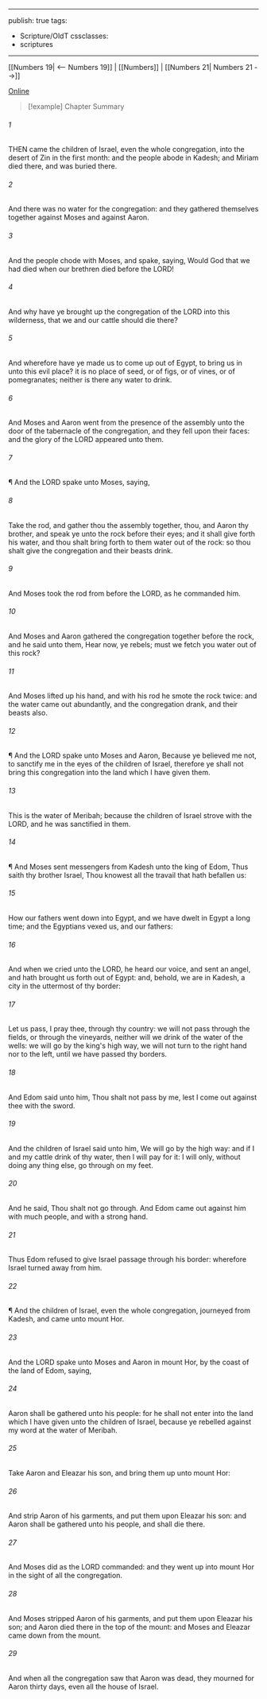 

---
publish: true
tags:
  - Scripture/OldT
cssclasses:
  - scriptures
---
[[Numbers 19| <-- Numbers 19]] | [[Numbers]] | [[Numbers 21| Numbers 21 -->]]

[Online](https://churchofjesuschrist.org/study/scriptures/ot/num/20?lang=eng)

>[!example] Chapter Summary
>
###### 1
THEN came the children of Israel, even the whole congregation, into the desert of Zin in the first month: and the people abode in Kadesh; and Miriam died there, and was buried there.
###### 2
And there was no water for the congregation: and they gathered themselves together against Moses and against Aaron.
###### 3
And the people chode with Moses, and spake, saying, Would God that we had died when our brethren died before the LORD!
###### 4
And why have ye brought up the congregation of the LORD into this wilderness, that we and our cattle should die there?
###### 5
And wherefore have ye made us to come up out of Egypt, to bring us in unto this evil place?  it is no place of seed, or of figs, or of vines, or of pomegranates; neither is there any water to drink.
###### 6
And Moses and Aaron went from the presence of the assembly unto the door of the tabernacle of the congregation, and they fell upon their faces: and the glory of the LORD appeared unto them.
###### 7
¶ And the LORD spake unto Moses, saying,
###### 8
Take the rod, and gather thou the assembly together, thou, and Aaron thy brother, and speak ye unto the rock before their eyes; and it shall give forth his water, and thou shalt bring forth to them water out of the rock: so thou shalt give the congregation and their beasts drink.
###### 9
And Moses took the rod from before the LORD, as he commanded him.
###### 10
And Moses and Aaron gathered the congregation together before the rock, and he said unto them, Hear now, ye rebels; must we fetch you water out of this rock?
###### 11
And Moses lifted up his hand, and with his rod he smote the rock twice: and the water came out abundantly, and the congregation drank, and their beasts also.
###### 12
¶ And the LORD spake unto Moses and Aaron, Because ye believed me not, to sanctify me in the eyes of the children of Israel, therefore ye shall not bring this congregation into the land which I have given them.
###### 13
This is the water of Meribah; because the children of Israel strove with the LORD, and he was sanctified in them.
###### 14
¶ And Moses sent messengers from Kadesh unto the king of Edom, Thus saith thy brother Israel, Thou knowest all the travail that hath befallen us:
###### 15
How our fathers went down into Egypt, and we have dwelt in Egypt a long time; and the Egyptians vexed us, and our fathers:
###### 16
And when we cried unto the LORD, he heard our voice, and sent an angel, and hath brought us forth out of Egypt: and, behold, we are in Kadesh, a city in the uttermost of thy border:
###### 17
Let us pass, I pray thee, through thy country: we will not pass through the fields, or through the vineyards, neither will we drink of the water of the wells: we will go by the king's high way, we will not turn to the right hand nor to the left, until we have passed thy borders.
###### 18
And Edom said unto him, Thou shalt not pass by me, lest I come out against thee with the sword.
###### 19
And the children of Israel said unto him, We will go by the high way: and if I and my cattle drink of thy water, then I will pay for it: I will only, without doing any thing else, go through on my feet.
###### 20
And he said, Thou shalt not go through.  And Edom came out against him with much people, and with a strong hand.
###### 21
Thus Edom refused to give Israel passage through his border: wherefore Israel turned away from him.
###### 22
¶ And the children of Israel, even the whole congregation, journeyed from Kadesh, and came unto mount Hor.
###### 23
And the LORD spake unto Moses and Aaron in mount Hor, by the coast of the land of Edom, saying,
###### 24
Aaron shall be gathered unto his people: for he shall not enter into the land which I have given unto the children of Israel, because ye rebelled against my word at the water of Meribah.
###### 25
Take Aaron and Eleazar his son, and bring them up unto mount Hor:
###### 26
And strip Aaron of his garments, and put them upon Eleazar his son: and Aaron shall be gathered unto his people, and shall die there.
###### 27
And Moses did as the LORD commanded: and they went up into mount Hor in the sight of all the congregation.
###### 28
And Moses stripped Aaron of his garments, and put them upon Eleazar his son; and Aaron died there in the top of the mount: and Moses and Eleazar came down from the mount.
###### 29
And when all the congregation saw that Aaron was dead, they mourned for Aaron thirty days, even all the house of Israel.



